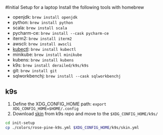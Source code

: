 #Initial Setup for a laptop
Install the following tools with homebrew
- openjdk: `brew install openjdk`
- python: `brew install python`
- scala: `brew install scala`
- pycharm-ce: `brew install --cask pycharm-ce`
- iterm2: `brew install iterm2`
- awscli: `brew install awscli`
- [kubectl](https://minikube.sigs.k8s.io/docs/start/): `brew install kubectl`
- minikube: `brew install minikube` 
- kubens: `brew install kubens`
- k9s: `brew install derailed/k9s/k9s`
- git: `brew install git`
- sqlworkbenchj: `brew install --cask sqlworkbenchj`


## k9s
1. Define the XDG_CONFIG_HOME path: `export XDG_CONFIG_HOME=$HOME/.config`
2. Download [skin](https://github.com/derailed/k9s/tree/master/skins) from k9s repo and move to the `$XDG_CONFIG_HOME/k9s/`
```bash
cd init-setup
cp ./colors/rose-pine-k9s.yml $XDG_CONFIG_HOME/k9s/skin.yml
```
